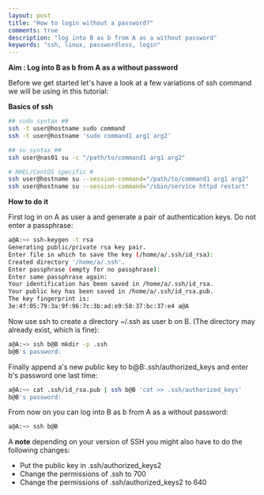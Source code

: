 ```yaml
---
layout: post
title: "How to login without a password?"
comments: true
description: "log into B as b from A as a without password"
keywords: "ssh, linux, passwordless, login"
---
```


**Aim : Log into B as b from A as a without password**

Before we get started let's have a look at a few variations of ssh command we will be using in this tutorial:

**Basics of ssh** 

```bash
## sudo syntax ##
ssh -t user@hostname sudo command
ssh -t user@hostname 'sudo command1 arg1 arg2'

## su syntax ##
ssh user@nas01 su -c "/path/to/command1 arg1 arg2"

# RHEL/CentOS specific #
ssh user@hostname su --session-command="/path/to/command1 arg1 arg2"
ssh user@hostname su --session-command="/sbin/service httpd restart"
```

**How to do it**

First log in on A as user a and generate a pair of authentication keys. Do not enter a passphrase:

```bash
a@A:~> ssh-keygen -t rsa
Generating public/private rsa key pair.
Enter file in which to save the key (/home/a/.ssh/id_rsa): 
Created directory '/home/a/.ssh'.
Enter passphrase (empty for no passphrase): 
Enter same passphrase again: 
Your identification has been saved in /home/a/.ssh/id_rsa.
Your public key has been saved in /home/a/.ssh/id_rsa.pub.
The key fingerprint is:
3e:4f:05:79:3a:9f:96:7c:3b:ad:e9:58:37:bc:37:e4 a@A
```

Now use ssh to create a directory ~/.ssh as user b on B. (The directory may already exist, which is fine):

```bash
a@A:~> ssh b@B mkdir -p .ssh
b@B's password:
```
Finally append a's new public key to b@B:.ssh/authorized_keys and enter b's password one last time:

```bash
a@A:~> cat .ssh/id_rsa.pub | ssh b@B 'cat >> .ssh/authorized_keys'
b@B's password:
```
From now on you can log into B as b from A as a without password:

```bash
a@A:~> ssh b@B
```


A **note** depending on your version of SSH you might also have to do the following changes:

- Put the public key in .ssh/authorized_keys2
- Change the permissions of .ssh to 700
- Change the permissions of .ssh/authorized_keys2 to 640
